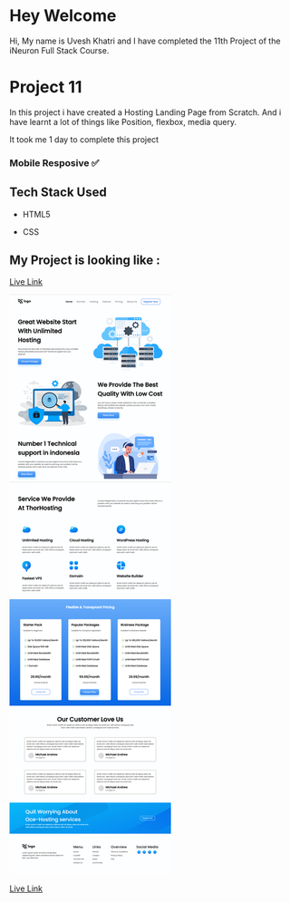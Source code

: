 # Hey Welcome

Hi, My name is Uvesh Khatri and I have completed the 11th Project of the iNeuron Full Stack Course.

# Project 11

In this project i have created a Hosting Landing Page from Scratch. And i have learnt a lot of things like Position, flexbox, media query.

It took me 1 day to complete this project

### Mobile Resposive ✅

## Tech Stack Used 
- HTML5

- CSS

## My Project is looking like :
[Live Link](https://uveshkhatri-hosting-landing-page.netlify.app/)

![Project11-Result](live-project-11.png)

[Live Link](https://uveshkhatri-hosting-landing-page.netlify.app/)